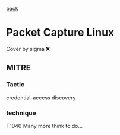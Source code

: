 [back](../index.md)
# Packet Capture Linux
Cover by sigma :x: 
## MITRE
### Tactic
credential-access
discovery
### technique
T1040
Many more think to do...
